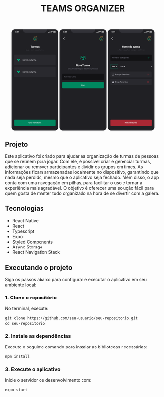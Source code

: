 <h1 align="center"> TEAMS ORGANIZER </h1>

<br>

<p align="center">
  <img alt="Preview 1" src=".github/turmas.png" width="30%">
  <img alt="Preview 2" src=".github/nova turma.png" width="30%">
  <img alt="Preview 3" src=".github/times.png" width="30%">
</p>

## Projeto

Este aplicativo foi criado para ajudar na organização de turmas de pessoas que se reúnem para jogar. Com ele, é possível criar e gerenciar turmas, adicionar ou remover participantes e dividir os grupos em times. As informações ficam armazenadas localmente no dispositivo, garantindo que nada seja perdido, mesmo que o aplicativo seja fechado. Além disso, o app conta com uma navegação em pilhas, para facilitar o uso e tornar a experiência mais agradável.
O objetivo é oferecer uma solução fácil para quem gosta de manter tudo organizado na hora de se divertir com a galera.

## Tecnologias

- React Native
- React
- Typescript
- Expo
- Styled Components
- Async Storage
- React Navigation Stack

## Executando o projeto

Siga os passos abaixo para configurar e executar o aplicativo em seu ambiente local:

### 1. Clone o repositório

No terminal, execute:

```cl
git clone https://github.com/seu-usuario/seu-repositorio.git
cd seu-repositorio
```

### 2. Instale as dependências

Execute o seguinte comando para instalar as bibliotecas necessárias:

```cl
npm install
```

### 3. Execute o aplicativo

Inicie o servidor de desenvolvimento com:

```cl
expo start
```
